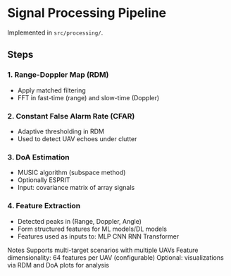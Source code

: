 # Signal Processing Pipeline

Implemented in `src/processing/`.

## Steps

### 1. Range-Doppler Map (RDM)
- Apply matched filtering
- FFT in fast-time (range) and slow-time (Doppler)

### 2. Constant False Alarm Rate (CFAR)
- Adaptive thresholding in RDM
- Used to detect UAV echoes under clutter

### 3. DoA Estimation
- MUSIC algorithm (subspace method)
- Optionally ESPRIT
- Input: covariance matrix of array signals

### 4. Feature Extraction
- Detected peaks in (Range, Doppler, Angle)
- Form structured features for ML models/DL models
- Features used as inputs to:
    MLP
    CNN
    RNN
    Transformer

Notes
Supports multi-target scenarios with multiple UAVs
Feature dimensionality: 64 features per UAV (configurable)
Optional: visualizations via RDM and DoA plots for analysis